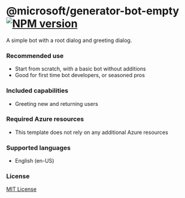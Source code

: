 # @microsoft/generator-bot-empty [![NPM version][npm-image]][npm-url]

A simple bot with a root dialog and greeting dialog.

### Recommended use

- Start from scratch, with a basic bot without additions
- Good for first time bot developers, or seasoned pros

### Included capabilities

- Greeting new and returning users

### Required Azure resources

- This template does not rely on any additional Azure resources

### Supported languages

- English (en-US)

### License

[MIT License](https://github.com/microsoft/botframework-components/blob/main/LICENSE)

[luis]: https://docs.microsoft.com/en-us/azure/cognitive-services/luis/what-is-luis
[npm-image]: https://badge.fury.io/js/%40microsoft%2Fgenerator-bot-empty.svg
[npm-url]: https://www.npmjs.com/package/@microsoft/generator-bot-empty
